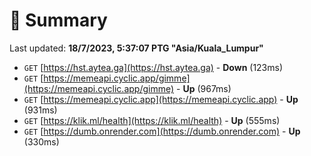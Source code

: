 # 📖 Summary
Last updated: **18/7/2023, 5:37:07 PTG "Asia/Kuala_Lumpur"**

- `GET` [https://hst.aytea.ga](https://hst.aytea.ga) - **Down** (123ms)
- `GET` [https://memeapi.cyclic.app/gimme](https://memeapi.cyclic.app/gimme) - **Up** (967ms)
- `GET` [https://memeapi.cyclic.app](https://memeapi.cyclic.app) - **Up** (931ms)
- `GET` [https://klik.ml/health](https://klik.ml/health) - **Up** (555ms)
- `GET` [https://dumb.onrender.com](https://dumb.onrender.com) - **Up** (330ms)
